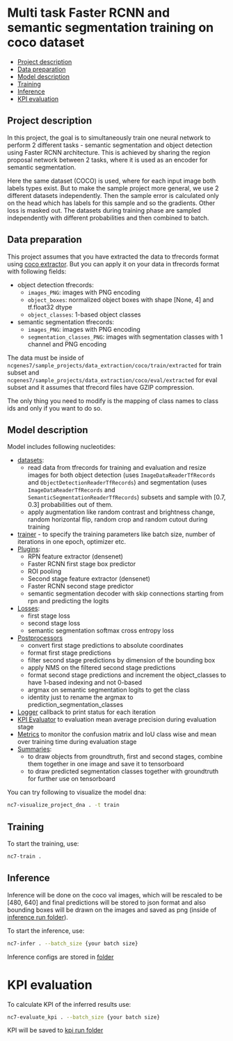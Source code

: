 Multi task Faster RCNN and semantic segmentation training on coco dataset
=========================================================================

- [Project description](#multi-coco-project-description)
- [Data preparation](#multi-coco-data-preparation)
- [Model description](#multi-coco-model-description)
- [Training](#multi-coco-training)
- [Inference](#multi-coco-inference)
- [KPI evaluation](#multi-coco-kpi-evaluation)

[coco_extraction_readme]: ../data_extraction/coco/README.md

## Project description <a name="multi-coco-project-description"></a>

In this project, the goal is to simultaneously train one neural network to
perform 2 different tasks - semantic segmentation and object detection using
Faster RCNN architecture. This is achieved by sharing the region proposal
network between 2 tasks, where it is used as an encoder for semantic
segmentation.

Here the same dataset (COCO) is used, where for each input image both labels
types exist. But to make the sample project more general, we use 2 different
datasets independently. Then the sample error is calculated only on the head
which has labels for this sample and so the gradients. Other loss is masked
out. The datasets during training phase are  sampled independently with
different probabilities and then combined to batch.

## Data preparation <a name="multi-coco-data-preparation"></a>

This project assumes that you have extracted the data to tfrecords format using
[coco extractor][coco_extraction_readme]. But you can apply it on your data in
tfrecords format with following fields:
- object detection tfrecords:
    - `images_PNG`: images with PNG encoding
    - `object_boxes`: normalized object boxes with shape [None, 4] and
    tf.float32 dtype
    - `object_classes`: 1-based object classes
- semantic segmentation tfrecords:
    - `images_PNG`: images with PNG encoding
    - `segmentation_classes_PNG`: images with segmentation classes with 1 channel
    and PNG encoding

The data must be inside of 
`ncgenes7/sample_projects/data_extraction/coco/train/extracted` for train
subset and `ncgenes7/sample_projects/data_extraction/coco/eval/extracted`
for eval subset and it assumes that tfrecord files have GZIP compression.

The only thing you need to modify is the mapping of class names to class ids
and only if you want to do so.

## Model description <a name="multi-coco-model-description"></a>

Model includes following nucleotides:

  * [datasets](training/configs/datasets.json):
    - read data from tfrecords for training and evaluation and resize images for
    both object detection
    (uses `ImageDataReaderTfRecords` and `ObjectDetectionReaderTfRecords`)
    and segmentation
    (uses `ImageDataReaderTfRecords` and `SemanticSegmentationReaderTfRecords`)
    subsets and sample with [0.7, 0.3] probabilities out of them.
    - apply augmentation like random contrast and brightness change,
    random horizontal flip, random crop and random cutout during training
  * [trainer](training/configs/trainer.json) - to specify the
  training parameters like batch size, number of iterations in one epoch,
  optimizer etc.
  * [Plugins](training/configs/plugins):
      * RPN feature extractor (densenet)
      * Faster RCNN first stage box predictor
      * ROI pooling
      * Second stage feature extractor (densenet)
      * Faster RCNN second stage predictor
      * semantic segmentation decoder with skip connections starting from
      rpn and predicting the logits
  * [Losses](training/configs/losses):
      * first stage loss
      * second stage loss
      * semantic segmentation softmax cross entropy loss
  * [Postprocessors](training/configs/postprocessors)
      * convert first stage predictions to absolute coordinates
      * format first stage predictions
      * filter second stage predictions by dimension of the bounding box
      * apply NMS on the filtered second stage predictions
      * format second stage predictions and increment the object_classes
      to have 1-based indexing and not 0-based
      * argmax on semantic segmentation logits to get the class
      * identity just to rename the argmax to prediction_segmentation_classes       
  * [Logger](training/configs/callbacks/base_logger.json)
  callback to print status for each iteration
  * [KPI Evaluator](training/configs/callbacks_eval/map_kpieval.json)
  to evaluation mean average precision during evaluation stage 
  * [Metrics](training/configs/metrics)
  to monitor the confusion matrix and IoU class wise and mean over training time
  during evaluation stage
  * [Summaries](training/configs/summaries): 
    - to draw objects from groundtruth, first and second stages, combine them
    together in one image and save it to tensorboard
    - to draw predicted segmentation classes together with groundtruth for further
    use on tensorboard

You can try following to visualize the model dna:

```bash
nc7-visualize_project_dna . -t train
```

## Training <a name="multi-coco-training"></a>

To start the training, use:

```bash
nc7-train .
```

## Inference <a name="multi-coco-inference"></a>

Inference will be done on the coco val images, which will be rescaled to be
[480, 640] and final predictions will be stored to json format and also bounding
boxes will be drawn on the images and saved as png
(inside of [inference run folder](inference/last_run/results)).

To start the inference, use:

```bash
nc7-infer . --batch_size {your batch size}
```

Inference configs are stored in [folder](inference/configs)

# KPI evaluation <a name="multi-coco-kpi-evaluation"></a>

To calculate KPI of the inferred results use:

```bash
nc7-evaluate_kpi . --batch_size {your batch size}
```

KPI will be saved to [kpi run folder](kpi_evaluation/last_run/results)
